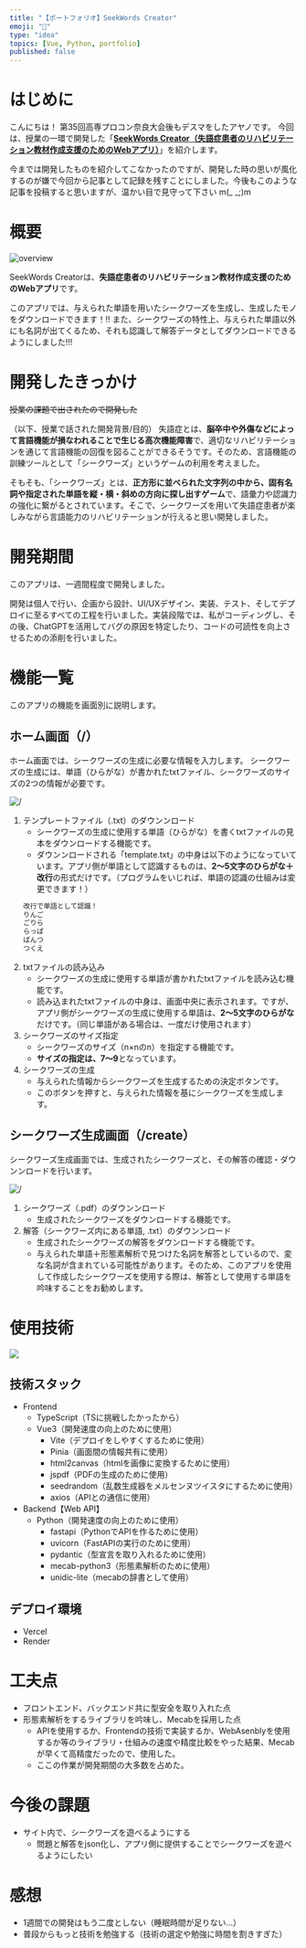 ```yaml
---
title: "【ポートフォリオ】SeekWords Creator"
emoji: "🎁"
type: "idea"
topics: [Vue, Python, portfolio]
published: false
---
```

# はじめに
こんにちは！
第35回高専プロコン奈良大会後もデスマをしたアヤノです。
今回は、授業の一環で開発した「**[SeekWords Creator（失語症患者のリハビリテーション教材作成支援のためのWebアプリ）][01]**」を紹介します。

今までは開発したものを紹介してこなかったのですが、開発した時の思いが風化するのが嫌で今回から記事として記録を残すことにしました。今後もこのような記事を投稿すると思いますが、温かい目で見守って下さい m(_ _;)m

# 概要
![overview](/Images/articles/portfolio-seekwords_creator/overview.png)

SeekWords Creatorは、**失語症患者のリハビリテーション教材作成支援のためのWebアプリ**です。

このアプリでは、与えられた単語を用いたシークワーズを生成し、生成したモノをダウンロードできます！!!
また、シークワーズの特性上、与えられた単語以外にも名詞が出てくるため、それも認識して解答データとしてダウンロードできるようにしました!!!

# 開発したきっかけ
~~授業の課題で出されたので開発した~~

（以下、授業で話された開発背景/目的）
失語症とは、**脳卒中や外傷などによって言語機能が損なわれることで生じる高次機能障害**で、適切なリハビリテーションを通じて言語機能の回復を図ることができるそうです。そのため、言語機能の訓練ツールとして「シークワーズ」というゲームの利用を考えました。

そもそも、「シークワーズ」とは、**正方形に並べられた文字列の中から、固有名詞や指定された単語を縦・横・斜めの方向に探し出すゲーム**で、語彙力や認識力の強化に繋がるとされています。そこで、シークワーズを用いて失語症患者が楽しみながら言語能力のリハビリテーションが行えると思い開発しました。

# 開発期間
このアプリは、一週間程度で開発しました。

開発は個人で行い、企画から設計、UI/UXデザイン、実装、テスト、そしてデプロイに至るすべての工程を行いました。実装段階では、私がコーディングし、その後、ChatGPTを活用してバグの原因を特定したり、コードの可読性を向上させるための添削を行いました。

# 機能一覧
このアプリの機能を画面別に説明します。

## ホーム画面（/）
ホーム画面では、シークワーズの生成に必要な情報を入力します。
シークワーズの生成には、単語（ひらがな）が書かれたtxtファイル、シークワーズのサイズの2つの情報が必要です。

![/](/Images/articles/portfolio-seekwords_creator/view_home.png)
1. テンプレートファイル（.txt）のダウンンロード
   - シークワーズの生成に使用する単語（ひらがな）を書くtxtファイルの見本をダウンロードする機能です。
   - ダウンンロードされる「template.txt」の中身は以下のようになっていています。アプリ側が単語として認識するものは、**2～5文字のひらがな＋改行**の形式だけです。（プログラムをいじれば、単語の認識の仕組みは変更できます！）
   ```txt
   改行で単語として認識！
   りんご
   ごりら
   らっぱ
   ぱんつ
   つくえ
   ```
1. txtファイルの読み込み
   - シークワーズの生成に使用する単語が書かれたtxtファイルを読み込む機能です。
   - 読み込まれたtxtファイルの中身は、画面中央に表示されます。ですが、アプリ側がシークワーズの生成に使用する単語は、**2～5文字のひらがな**だけです。（同じ単語がある場合は、一度だけ使用されます）
2. シークワーズのサイズ指定
   - シークワーズのサイズ（n×nのn）を指定する機能です。
   - **サイズの指定は、7～9**となっています。
3. シークワーズの生成
   - 与えられた情報からシークワーズを生成するための決定ボタンです。
   - このボタンを押すと、与えられた情報を基にシークワーズを生成します。

## シークワーズ生成画面（/create）
シークワーズ生成画面では、生成されたシークワーズと、その解答の確認・ダウンンロードを行います。

![/](/Images/articles/portfolio-seekwords_creator/view_create.png)
1. シークワーズ（.pdf）のダウンンロード
   - 生成されたシークワーズをダウンロードする機能です。
2. 解答（シークワーズ内にある単語, .txt）のダウンンロード
   - 生成されたシークワーズの解答をダウンロードする機能です。
   - 与えられた単語＋形態素解析で見つけた名詞を解答としているので、変な名詞が含まれている可能性があります。そのため、このアプリを使用して作成したシークワーズを使用する際は、解答として使用する単語を吟味することをお勧めします。

# 使用技術
![](/Images/articles/portfolio-seekwords_creator/overview-thec.png)

## 技術スタック
- Frontend
  - TypeScript（TSに挑戦したかったから）
  - Vue3（開発速度の向上のために使用）
    - Vite（デプロイをしやすくするために使用）
    - Pinia（画面間の情報共有に使用）
    - html2canvas（htmlを画像に変換するために使用）
    - jspdf（PDFの生成のために使用）
    - seedrandom（乱数生成器をメルセンヌツイスタにするために使用）
    - axios（APIとの通信に使用）
- Backend【Web API】
  - Python（開発速度の向上のために使用）
    - fastapi（PythonでAPIを作るために使用）
    - uvicorn（FastAPIの実行のために使用）
    - pydantic（型宣言を取り入れるために使用）
    - mecab-python3（形態素解析のために使用）
    - unidic-lite（mecabの辞書として使用）

## デプロイ環境
- Vercel
- Render

# 工夫点
- フロントエンド、バックエンド共に型安全を取り入れた点
- 形態素解析をするライブラリを吟味し、Mecabを採用した点
  - APIを使用するか、Frontendの技術で実装するか、WebAsenblyを使用するか等のライブラリ・仕組みの速度や精度比較をやった結果、Mecabが早くて高精度だったので、使用した。
  - ここの作業が開発期間の大多数を占めた。

# 今後の課題
- サイト内で、シークワーズを遊べるようにする
  - 問題と解答をjson化し、アプリ側に提供することでシークワーズを遊べるようにしたい

# 感想
- 1週間での開発はもう二度としない（睡眠時間が足りない...）
- 普段からもっと技術を勉強する（技術の選定や勉強に時間を割きすぎた）

[01]:https://work-seek-words-creator.vercel.app/